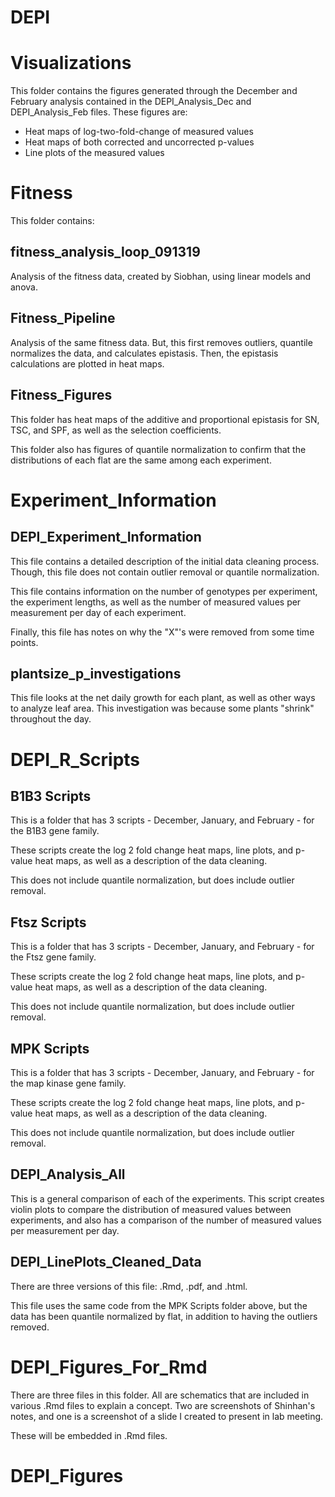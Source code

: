 # DEPI

# Visualizations 

This folder contains the figures generated through the December and February analysis contained in the DEPI_Analysis_Dec and DEPI_Analysis_Feb files. These figures are:

* Heat maps of log-two-fold-change of measured values
* Heat maps of both corrected and uncorrected p-values
* Line plots of the measured values


# Fitness

This folder contains:

## fitness_analysis_loop_091319

Analysis of the fitness data, created by Siobhan, using linear models and anova. 
## Fitness_Pipeline

Analysis of the same fitness data. But, this first removes outliers, quantile normalizes the data, and calculates epistasis. Then, the epistasis calculations are plotted in heat maps.

## Fitness_Figures

This folder has heat maps of the additive and proportional epistasis for SN, TSC, and SPF, as well as the selection coefficients.

This folder also has figures of quantile normalization to confirm that the distributions of each flat are the same among each experiment.

# Experiment_Information

## DEPI_Experiment_Information

This file contains a detailed description of the initial data cleaning process. Though, this file does not contain outlier removal or quantile normalization.

This file contains information on the number of genotypes per experiment, the experiment lengths, as well as the number of measured values per measurement per day of each experiment. 

Finally, this file has notes on why the "X"'s were removed from some time points.

## plantsize_p_investigations

This file looks at the net daily growth for each plant, as well as other ways to analyze leaf area. This investigation was because some plants "shrink" throughout the day. 

# DEPI_R_Scripts

## B1B3 Scripts

This is a folder that has 3 scripts - December, January, and February - for the B1B3 gene family. 

These scripts create the log 2 fold change heat maps, line plots, and p-value heat maps, as well as a description of the data cleaning.

This does not include quantile normalization, but does include outlier removal. 

## Ftsz Scripts

This is a folder that has 3 scripts - December, January, and February - for the Ftsz gene family. 

These scripts create the log 2 fold change heat maps, line plots, and p-value heat maps, as well as a description of the data cleaning.

This does not include quantile normalization, but does include outlier removal.

## MPK Scripts

This is a folder that has 3 scripts - December, January, and February - for the map kinase gene family. 

These scripts create the log 2 fold change heat maps, line plots, and p-value heat maps, as well as a description of the data cleaning.

This does not include quantile normalization, but does include outlier removal.

## DEPI_Analysis_All

This is a general comparison of each of the experiments. This script creates violin plots to compare the distribution of measured values between experiments, and also has a comparison of the number of measured values per measurement per day. 

## DEPI_LinePlots_Cleaned_Data

There are three versions of this file: .Rmd, .pdf, and .html.

This file uses the same code from the MPK Scripts folder above, but the data has been quantile normalized by flat, in addition to having the outliers removed. 


# DEPI_Figures_For_Rmd

There are three files in this folder. All are schematics that are included in various .Rmd files to explain a concept. Two are screenshots of Shinhan's notes, and one is a screenshot of a slide I created to present in lab meeting.

These will be embedded in .Rmd files.

# DEPI_Figures

 


